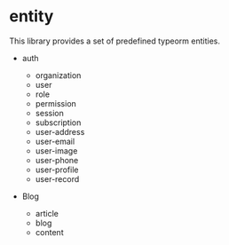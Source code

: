 # entity

This library provides a set of predefined typeorm entities.

- auth

  - organization
  - user
  - role
  - permission
  - session
  - subscription
  - user-address
  - user-email
  - user-image
  - user-phone
  - user-profile
  - user-record

- Blog
  - article
  - blog
  - content
